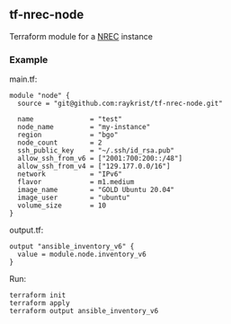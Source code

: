 ## tf-nrec-node

Terraform module for a [NREC](https://nrec.no) instance

### Example

main.tf:
```
module "node" {
  source = "git@github.com:raykrist/tf-nrec-node.git"

  name              = "test"
  node_name         = "my-instance"
  region            = "bgo"
  node_count        = 2
  ssh_public_key    = "~/.ssh/id_rsa.pub"
  allow_ssh_from_v6 = ["2001:700:200::/48"]
  allow_ssh_from_v4 = ["129.177.0.0/16"]
  network           = "IPv6"
  flavor            = m1.medium
  image_name        = "GOLD Ubuntu 20.04"
  image_user        = "ubuntu" 
  volume_size       = 10
}

```

output.tf:
```
output "ansible_inventory_v6" {
  value = module.node.inventory_v6
}
```

Run:

```
terraform init
terraform apply
terraform output ansible_inventory_v6
```

